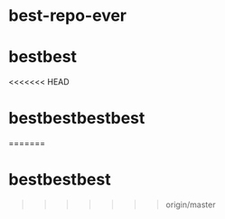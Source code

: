 # best-repo-ever
# bestbest
<<<<<<< HEAD
# bestbestbestbest
=======
# bestbestbest
>>>>>>> origin/master
